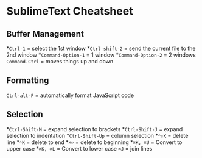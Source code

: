 # SublimeText Cheatsheet

## Buffer Management
*`Ctrl-1` = select the 1st window
*`Ctrl-shift-2` = send the current file to the 2nd window
*`Command-Option-1` = 1 window
*`Command-Option-2` = 2 windows
`Command-Ctrl` = moves things up and down

## Formatting
`Ctrl-alt-F` = automatically format JavaScript code

## Selection
*`Ctrl-Shift-M` = expand selection to brackets
*`Ctrl-Shift-J` = expand selection to indentation
*`Ctrl-Shift-Up` = column selection
*`⌃⇧K` = delete line
*`⌃K` = delete to end
*`⌘⌦` = delete to beginning
*`⌘K, ⌘U` = Convert to upper case
*`⌘K, ⌘L` = Convert to lower case
`⌘J` = join lines
